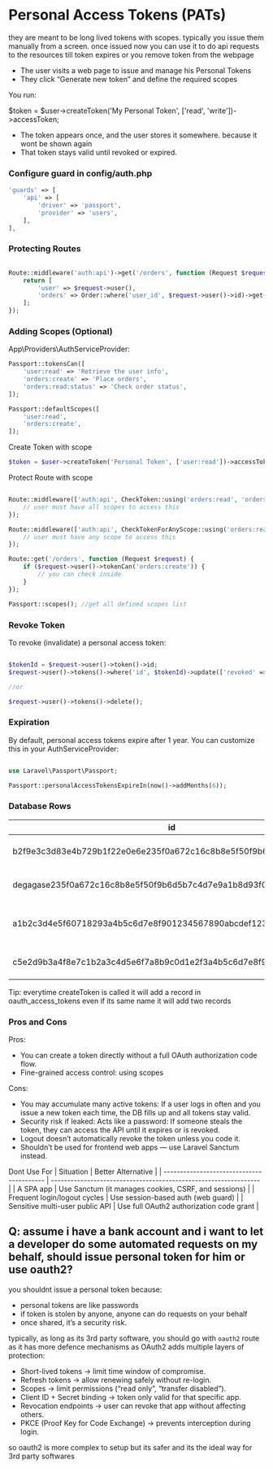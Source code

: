 # Personal Access Tokens (PATs)

they are meant to be long lived tokens with scopes. typically you issue them manually from a screen. once issued now you can use it to do api requests to the resources till token expires or you remove token from the webpage

- The user visits a web page to issue and manage his Personal Tokens
- They click “Generate new token” and define the required scopes

You run:

$token = $user->createToken('My Personal Token', ['read', 'write'])->accessToken;

- The token appears once, and the user stores it somewhere. because it wont be shown again
- That token stays valid until revoked or expired.


### Configure guard in config/auth.php
```php
'guards' => [
    'api' => [
        'driver' => 'passport',
        'provider' => 'users',
    ],
],
```

### Protecting Routes

```php

Route::middleware('auth:api')->get('/orders', function (Request $request) {
    return [
        'user' => $request->user(),
        'orders' => Order::where('user_id', $request->user()->id)->get(),
    ];
});

```

### Adding Scopes (Optional)

App\Providers\AuthServiceProvider:
```php
Passport::tokensCan([
    'user:read' => 'Retrieve the user info',
    'orders:create' => 'Place orders',
    'orders:read:status' => 'Check order status',
]);

Passport::defaultScopes([
    'user:read',
    'orders:create',
]);
```

Create Token with scope
```php
$token = $user->createToken('Personal Token', ['user:read'])->accessToken;
```

Protect Route with scope
```php

Route::middleware(['auth:api', CheckToken::using('orders:read', 'orders:create')])->get('/orders', function () {
    // user must have all scopes to access this
});

Route::middleware(['auth:api', CheckTokenForAnyScope::using('orders:read', 'orders:create')])->get('/orders', function () {
    // user must have any scope to access this
});

Route::get('/orders', function (Request $request) {
    if ($request->user()->tokenCan('orders:create')) {
        // you can check inside
    }
});

Passport::scopes(); //get all defined scopes list

```

### Revoke Token

To revoke (invalidate) a personal access token:

```php

$tokenId = $request->user()->token()->id;
$request->user()->tokens()->where('id', $tokenId)->update(['revoked' => true]);

//or

$request->user()->tokens()->delete();

```

### Expiration

By default, personal access tokens expire after 1 year. You can customize this in your AuthServiceProvider:

```php

use Laravel\Passport\Passport;

Passport::personalAccessTokensExpireIn(now()->addMonths(6));

```


### Database Rows

| id | user_id | client_id | name | scopes | revoked | created_at | updated_at | expires_at |
|----|----------|------------|------|---------|----------|-------------|-------------|-------------|
| b2f9e3c3d83e4b729b1f22e0e6e235f0a672c16c8b8e5f50f9b6d5b7c4d7ea | 1 | 1 | Personal Access Token | [] | 0 | 2025-10-28 11:00:00 | 2025-10-28 11:00:00 | 2026-10-28 11:00:00 |
| degagase235f0a672c16c8b8e5f50f9b6d5b7c4d7e9a1b8d93f0a3e4d5c6a | 1 | 1 | Personal Access Token | [] | 0 | 2025-12-28 11:00:00 | 2025-12-28 11:00:00 | 2026-12-28 11:00:00 |
| a1b2c3d4e5f60718293a4b5c6d7e8f901234567890abcdef1234567890abcdef | 2 | 1 | Mobile App Token | ["view-orders", "create-orders"] | 0 | 2025-09-10 09:20:00 | 2025-09-10 09:20:00 | 2026-09-10 09:20:00 |
| c5e2d9b3a4f8e7c1b2a3c4d5e6f7a8b9c0d1e2f3a4b5c6d7e8f9a0b1c2d3e4f5 | 3 | 1 | POS Terminal Token | ["sync-products"] | 1 | 2025-08-01 12:30:00 | 2025-08-15 13:00:00 | 2026-08-01 12:30:00 |



Tip: everytime createToken is called it will add a record in oauth_access_tokens even if its same name it will add two records


### Pros and Cons

Pros:
- You can create a token directly without a full OAuth authorization code flow.
- Fine-grained access control: using scopes

Cons:
- You may accumulate many active tokens: If a user logs in often and you issue a new token each time, the DB fills up and all tokens stay valid.
- Security risk if leaked: Acts like a password: If someone steals the token, they can access the API until it expires or is revoked.
- Logout doesn’t automatically revoke the token unless you code it.
- Shouldn’t be used for frontend web apps — use Laravel Sanctum instead.

Dont Use For
| Situation                                 | Better Alternative                                               |
| ----------------------------------------- | ---------------------------------------------------------------- |
| A SPA app                                 | Use Sanctum (it manages cookies, CSRF, and sessions)             |
| Frequent login/logout cycles              | Use session-based auth (web guard)                               |
| Sensitive multi-user public API           | Use full OAuth2 authorization code grant                         |



## Q: assume i have a bank account and i want to let a developer do some automated requests on my behalf, should issue personal token for him or use oauth2?

you shouldnt issue a personal token because:
- personal tokens are like passwords
- if token is stolen by anyone, anyone can do requests on your behalf
- once shared, it’s a security risk.

typically, as long as its 3rd party software, you should go with `oauth2` route as it has more defence mechanisms as OAuth2 adds multiple layers of protection:
- Short-lived tokens → limit time window of compromise.
- Refresh tokens → allow renewing safely without re-login.
- Scopes → limit permissions (“read only”, “transfer disabled”).
- Client ID + Secret binding → token only valid for that specific app.
- Revocation endpoints → user can revoke that app without affecting others.
- PKCE (Proof Key for Code Exchange) → prevents interception during login.

so oauth2 is more complex to setup but its safer and its the ideal way for 3rd party softwares